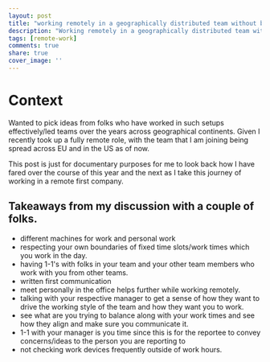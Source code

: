 ```yaml
---
layout: post
title: "working remotely in a geographically distributed team without burning yourself out"
description: "Working remotely in a geographically distributed team without burning yourself out"
tags: [remote-work]
comments: true
share: true
cover_image: ''
---
```


# Context

Wanted to pick ideas from folks who have worked in such setups effectively/led teams over the years across geographical continents. Given I recently took up a fully remote role, with the team that I am joining being spread across EU and in the US as of now.

This post is just for documentary purposes for me to look back how I have fared over the course of this year and the next as I take this journey of working in a remote first company.

## Takeaways from my discussion with a couple of folks.

- different machines for work and personal work
- respecting your own boundaries of fixed time slots/work times which you work in the day.
- having 1-1's with folks in your team and your other team members who work with you from other teams.
- written first communication
- meet personally in the office helps further while working remotely.
- talking with your respective manager to get a sense of how they want to drive the working style of the team and how they want you to work.
- see what are you trying to balance along with your work times and see how they align and make sure you communicate it.
- 1-1 with your manager is you time since this is for the reportee to convey concerns/ideas to the person you are reporting to
- not checking work devices frequently outside of work hours.

